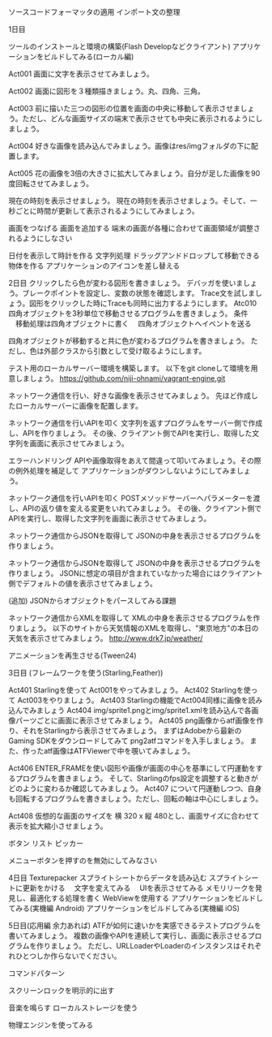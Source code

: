 ソースコードフォーマッタの適用
インポート文の整理

1日目

ツールのインストールと環境の構築(Flash Developなどクライアント)
アプリケーションをビルドしてみる(ローカル編)

Act001 画面に文字を表示させてみましょう。

Act002 画面に図形を３種類描きましょう。丸、四角、三角。

Act003 前に描いた三つの図形の位置を画面の中央に移動して表示させましょう。ただし、どんな画面サイズの端末で表示させても中央に表示されるようにしましょう。

Act004 好きな画像を読み込んでみましょう。画像はres/imgフォルダの下に配置します。

Act005 花の画像を3倍の大きさに拡大してみましょう。自分が足した画像を90度回転させてみましょう。

現在の時刻を表示させましょう。
現在の時刻を表示させましょう。そして、一秒ごとに時間が更新して表示されるようにしてみましょう。

画面をつなげる
画面を追加する
端末の画面が各種に合わせて画面領域が調整されるようにしなさい

日付を表示して時計を作る
文字列処理
ドラッグアンドドロップして移動できる物体を作る
アプリケーションのアイコンを差し替える

2日目
クリックしたら色が変わる図形を書きましょう。
デバッガを使いましょう。ブレークポイントを設定し、変数の状態を確認します。
Trace文を試しましょう。図形をクリックした時にTraceも同時に出力するようにします。
Atc010 四角オブジェクトを3秒単位で移動させるプログラムを書きましょう。
条件
　移動処理は四角オブジェクトに書く
　四角オブジェクトへイベントを送る

四角オブジェクトが移動すると共に色が変わるプログラムを書きましょう。
ただし、色は外部クラスから引数として受け取るようにします。

テスト用のローカルサーバー環境を構築します。
以下をgit cloneして環境を用意しましょう。
https://github.com/niji-ohnami/vagrant-engine.git

ネットワーク通信を行い、好きな画像を表示させてみましょう。
先ほど作成したローカルサーバーに画像を配置します。

ネットワーク通信を行いAPIを叩く
文字列を返すプログラムをサーバー側で作成し、APIを作りましょう。
その後、クライアント側でAPIを実行し、取得した文字列を画面に表示させてみましょう。

エラーハンドリング
APIや画像取得をあえて間違って叩いてみましょう。その際の例外処理を補足して
アプリケーションがダウンしないようにしてみましょう。

ネットワーク通信を行いAPIを叩く
POSTメソッドサーバーへパラメーターを渡し、APIの返り値を変える変更をいれてみましょう。
その後、クライアント側でAPIを実行し、取得した文字列を画面に表示させてみましょう。

ネットワーク通信からJSONを取得して
JSONの中身を表示させるプログラムを作りましょう。

ネットワーク通信からJSONを取得して
JSONの中身を表示させるプログラムを作りましょう。
JSONに想定の項目が含まれていなかった場合にはクライアント側でデフォルトの値を表示させてみましょう。

(追加)
JSONからオブジェクトをパースしてみる課題

ネットワーク通信からXMLを取得して
XMLの中身を表示させるプログラムを作りましょう。
以下のサイトから天気情報のXMLを取得し、"東京地方"の本日の天気を表示させてみましょう。
http://www.drk7.jp/weather/

アニメーションを再生させる(Tween24)

3日目 (フレームワークを使う(Starling,Feather))

Act401 Starlingを使って Act001をやってみましょう。
Act402 Starlingを使って Act003をやりましょう。
Act403 Starlingの機能でAct004同様に画像を読み込んでみましょう
Act404 img/sprite1.pngとimg/sprite1.xmlを読み込んで各画像パーツごとに画面に表示させてみましょう。
Act405 png画像からatf画像を作り、それをStarlingから表示させてみましょう。
まずはAdobeから最新のGaming SDKをダウンロードしてみて png2atfコマンドを入手しましょう。
また、作ったatf画像はATFViewerで中を覗いてみましょう。

Act406 ENTER_FRAMEを使い図形や画像が画面の中心を基準にして円運動をするプログラムを書きましょう。
そして、Starlingのfps設定を調整すると動きがどのように変わるか確認してみましょう。
Act407 について円運動しつつ、自身も回転するプログラムを書きましょう。ただし、回転の軸は中心にしましょう。

Act408 仮想的な画面のサイズを 横 320 x 縦 480とし、画面サイズに合わせて表示を拡大縮小させましょう。

ボタン
リスト
ピッカー

メニューボタンを押すのを無効にしてみなさい

4日目
Texturepacker
スプライトシートからデータを読み込む
スプライトシートに更新をかける
　文字を変えてみる
　UIを表示させてみる
メモリリークを発見し、最適化する処理を書く
WebViewを使用する
アプリケーションをビルドしてみる(実機編 Android)
アプリケーションをビルドしてみる(実機編 iOS)

5日目(応用編 余力あれば)
ATFが如何に速いかを実感できるテストプログラムを書いてみましょう。
複数の画像やAPIを連続して実行し、画面に表示させるプログラムを作りましょう。
ただし、URLLoaderやLoaderのインスタンスはそれぞれひとつしか作らないでください。

コマンドパターン

スクリーンロックを明示的に出す

音楽を鳴らす
ローカルストレージを使う

物理エンジンを使ってみる



